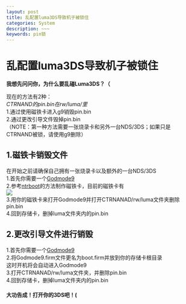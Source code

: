 ```yaml
---
layout: post
title: 乱配置luma3DS导致机子被锁住
categories: System
description: ~~~
keywords: pin锁
---
```


# 乱配置luma3DS导致机子被锁住


**我想先问问你，为什么要乱碰Luma3DS？（**



现在的方法有2种：<br />
_CTRNAND的pin.bin在rw/luma/里_<br />
1.通过使用磁铁卡进入g9销毁pin.bin<br />
2.通过更改引导文件毁掉pin.bin<br />
（NOTE：第一种方法需要一张烧录卡和另外一台NDS/3DS；如果只是CTRNAND被锁，请使用g9删除）

## 1.磁铁卡销毁文件
在开始之前请确保自己拥有一张烧录卡以及额外的一台NDS/3DS<br />
1.首先你需要一个<a href="https://github.com/d0k3/GodMode9/releases/tag/v1.9.2pre1">Godmode9</a><br />
2.参考<a href="https://stray-soul.com/index.php/ntrboot">ntrboot</a>的方法制作磁铁卡，目前的磁铁卡有<br /><img src="https://3ds.hacks.guide/images/screenshots/ntrboot-flashcarts.png"><br />
3.用你的磁铁卡来打开Godmode9并打开CTRNANAD/rw/luma文件夹删除pin.bin<br />
4.回到存储卡，删掉luma文件夹内的pin.bin

## 2.更改引导文件进行销毁
1.首先你需要一个<a href="https://github.com/d0k3/GodMode9/releases/tag/v1.9.2pre1">Godmode9</a><br />
2.将Godmode9.firm文件更名为boot.firm并放到你的存储卡根目录<br />
这时开机将会自动进入Godmode9<br />
3.打开CTRNANAD/rw/luma文件夹，并删除pin.bin<br />
4.回到存储卡，删掉luma文件夹内的pin.bin<br />
<h4>大功告成！打开你的3DS吧！(</h4>
